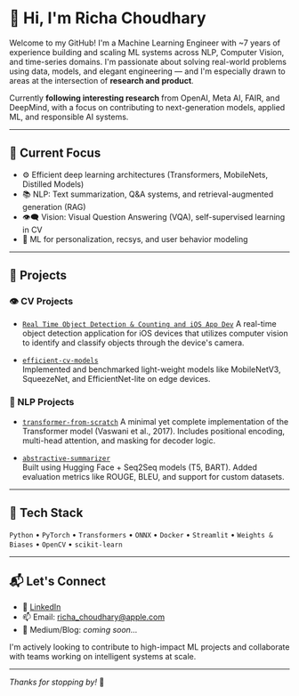 # 👋 Hi, I'm Richa Choudhary

Welcome to my GitHub! I'm a Machine Learning Engineer with ~7 years of experience building and scaling ML systems across NLP, Computer Vision, and time-series domains. I'm passionate about solving real-world problems using data, models, and elegant engineering — and I'm especially drawn to areas at the intersection of **research and product**.

Currently **following interesting research** from OpenAI, Meta AI, FAIR, and DeepMind, with a focus on contributing to next-generation models, applied ML, and responsible AI systems.

---

## 🔬 Current Focus

- ⚙️ Efficient deep learning architectures (Transformers, MobileNets, Distilled Models)
- 📚 NLP: Text summarization, Q&A systems, and retrieval-augmented generation (RAG)
- 👁️‍🗨️ Vision: Visual Question Answering (VQA), self-supervised learning in CV
- 🧠 ML for personalization, recsys, and user behavior modeling

---

## 📂 Projects

### 👁️ CV Projects

- [`Real Time Object Detection & Counting and iOS App Dev`](https://github.com/richachoudhary/object-detection-ios-app)
  A real-time object detection application for iOS devices that utilizes computer vision to identify and classify objects through the device's camera.


- [`efficient-cv-models`]()  
  Implemented and benchmarked light-weight models like MobileNetV3, SqueezeNet, and EfficientNet-lite on edge devices.  

### 🧠 NLP Projects

- [`transformer-from-scratch`](https://github.com/richachoudhary/MLCoding/blob/main/NLP_GENAI/transformer.py)
  A minimal yet complete implementation of the Transformer model (Vaswani et al., 2017). Includes positional encoding, multi-head attention, and masking for decoder logic.  


- [`abstractive-summarizer`](https://github.com/yourusername/abstractive-summarizer)  
  Built using Hugging Face + Seq2Seq models (T5, BART). Added evaluation metrics like ROUGE, BLEU, and support for custom datasets.  


---


## 🧰 Tech Stack

`Python` • `PyTorch` • `Transformers` • `ONNX` • `Docker` • `Streamlit` • `Weights & Biases` • `OpenCV` • `scikit-learn`

---

## 📬 Let's Connect

- 💼 [LinkedIn](https://www.linkedin.com/in/richa-choudhary0709/)  
- 📫 Email: richa_choudhary@apple.com  
- 🧠 Medium/Blog: *coming soon...*

I'm actively looking to contribute to high-impact ML projects and collaborate with teams working on intelligent systems at scale.

---

*Thanks for stopping by!* 🌱
